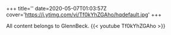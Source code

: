 +++
title=''
date=2020-05-07T01:03:57Z
cover='https://i.ytimg.com/vi/Tf0kYhZGAho/hqdefault.jpg'
+++

All content belongs to GlennBeck.
{{< youtube Tf0kYhZGAho >}}
